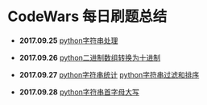 # CodeWars 每日刷题总结
- **2017.09.25**
[python字符串处理][1]
- **2017.09.26**
[python二进制数组转换为十进制][2]
- **2017.09.27**
[python字符串统计][3]
[python字符串过滤和排序][4]
- **2017.09.28**
[python字符串首字母大写][5]

  [1]: https://www.zybuluo.com/aloyschen/note/899598
  [2]: https://www.zybuluo.com/aloyschen/note/899615
  [3]: https://www.zybuluo.com/aloyschen/note/899632
  [4]: https://www.zybuluo.com/aloyschen/note/899895
  [5]: https://www.zybuluo.com/aloyschen/note/901785
